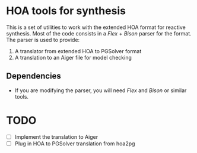# HOA tools for synthesis
This is a set of utilities to work with the extended HOA format for reactive
synthesis. Most of the code consists in a _Flex_ + _Bison_ parser for the
format. The parser is used to provide:
1. A translator from extended HOA to PGSolver format
2. A translation to an Aiger file for model checking

## Dependencies
* If you are modifying the parser, you will need _Flex_ and _Bison_ or similar
  tools.

# TODO
- [ ] Implement the translation to Aiger
- [ ] Plug in HOA to PGSolver translation from hoa2pg
